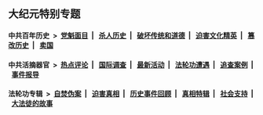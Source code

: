 ## 大纪元特别专题

#### 中共百年历史 &nbsp;>&nbsp; [党魁面目](indexes/nf1176107/README.md?08190430) &nbsp;| &nbsp; [杀人历史](indexes/nf1176106/README.md?08190430) &nbsp;| &nbsp; [破坏传统和道德](indexes/nf1176106/README.md?08190430) &nbsp;| &nbsp; [迫害文化精英](indexes/nf1176111/README.md?08190430) &nbsp;| &nbsp; [篡改历史](indexes/nf1176115/README.md?08190430) &nbsp;| &nbsp; [卖国](indexes/nf1176117/README.md?08190430) 

#### 中共活摘器官 &nbsp;>&nbsp; [热点评论](indexes/nf5879/README.md?08190430) &nbsp;| &nbsp; [国际调查](indexes/nf5947/README.md?08190430) &nbsp;| &nbsp; [最新活动](indexes/nf5883/README.md?08190430) &nbsp;| &nbsp; [法轮功遭遇](indexes/nf5881/README.md?08190430) &nbsp;| &nbsp; [追查案例](indexes/nf5880/README.md?08190430) &nbsp;| &nbsp; [事件报导](indexes/nf5877/README.md?08190430) 

#### 法轮功专辑 &nbsp;>&nbsp; [自焚伪案](indexes/nf5562/README.md?08190430) &nbsp;| &nbsp; [迫害真相](indexes/nf4379/README.md?08190430) &nbsp;| &nbsp; [历史事件回顾](indexes/nf5793/README.md?08190430) &nbsp;| &nbsp; [真相特辑](indexes/nf4389/README.md?08190430) &nbsp;| &nbsp; [社会支持](indexes/nf4386/README.md?08190430) &nbsp;| &nbsp; [大法徒的故事](indexes/nf1147481/README.md?08190430) 
